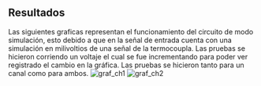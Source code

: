 ## Resultados

Las siguientes graficas representan el funcionamiento del circuito de modo simulación, esto debido a que en la señal de entrada cuenta con una simulación en milivoltios de una señal de la termocoupla. Las pruebas se hicieron corriendo un voltaje el cual se fue incrementando para poder ver registrado el cambio en la gráfica. Las pruebas se hicieron tanto para un canal como para ambos.
![graf_ch1](https://github.com/stevenag1999/Lab3_Taller_ITCR/assets/92649989/e8ae2431-2a19-44e6-9e4c-ccb66d3cab17)
![graf_ch2](https://github.com/stevenag1999/Lab3_Taller_ITCR/assets/92649989/f3816882-fcc2-4590-9f5f-8b86e90af900)
